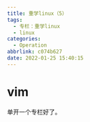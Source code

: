 ```yaml
---
title: 重学linux（5）
tags:
  - 专栏：重学linux
  - linux
categories:
  - Operation
abbrlink: c074b627
date: 2022-01-25 15:40:15
---
```


# vim

单开一个专栏好了。
